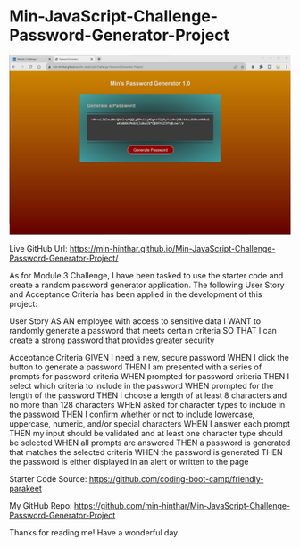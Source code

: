 # Min-JavaScript-Challenge-Password-Generator-Project

![Getting Started](./assets/Screenshot_final.jpg)

Live GitHub Url: https://min-hinthar.github.io/Min-JavaScript-Challenge-Password-Generator-Project/

As for Module 3 Challenge, I have been tasked to use the starter code and create a random password generator application. The following User Story and Acceptance Criteria has been applied in the development of this project:

User Story
AS AN employee with access to sensitive data
I WANT to randomly generate a password that meets certain criteria
SO THAT I can create a strong password that provides greater security

Acceptance Criteria
GIVEN I need a new, secure password
WHEN I click the button to generate a password
THEN I am presented with a series of prompts for password criteria
WHEN prompted for password criteria
THEN I select which criteria to include in the password
WHEN prompted for the length of the password
THEN I choose a length of at least 8 characters and no more than 128 characters
WHEN asked for character types to include in the password
THEN I confirm whether or not to include lowercase, uppercase, numeric, and/or special characters
WHEN I answer each prompt
THEN my input should be validated and at least one character type should be selected
WHEN all prompts are answered
THEN a password is generated that matches the selected criteria
WHEN the password is generated
THEN the password is either displayed in an alert or written to the page

Starter Code Source:
https://github.com/coding-boot-camp/friendly-parakeet

My GitHub Repo:
https://github.com/min-hinthar/Min-JavaScript-Challenge-Password-Generator-Project

Thanks for reading me!
Have a wonderful day.
